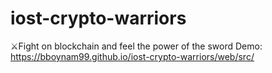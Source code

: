 # iost-crypto-warriors
⚔️Fight on blockchain and feel the power of the sword
Demo:
https://bboynam99.github.io/iost-crypto-warriors/web/src/
